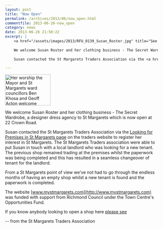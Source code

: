 ```yaml
---
layout: post
title: "Now Open"
permalink: /archives/2013/06/now_open.html
commentfile: 2013-06-26-now_open
category: news
date: 2013-06-26 21:50:22
excerpt: |
    <a href="/assets/images/2013/RFU_0139_Susan_Roster.jpg" title="See larger version of - Her worship the Mayor and St Margarets ward councillors Ben Khosa and Geoff Acton welcome Susan Roster to the St Margarets at the recent fair in Crown Road"><img src="/assets/images/2013/RFU_0139_Susan_Roster_thumb.jpg" width="150" height="102" alt="Her worship the Mayor and St Margarets ward councillors Ben Khosa and Geoff Acton welcome Susan Roster to the St Margarets at the recent fair in Crown Road." class="photo right" /></a>
    
    We welcome Susan Roster and her clothing business - The Secret Wardrobe, a designer dress agency  to St Margarets which is now open at 22 Crown Road.
    
    Susan contacted the St Margarets Traders Association via the <a href="http://www.mystmargarets.com/cgi-bin/commercial.cgi">Looking for Premises in St Margarets page</a> on the traders website to register her interest in St Margarets. The St Margarets Traders association were able to put Susan in touch with a local landlord who was looking for a new tenant. The previous shop remained trading at the premises whilst the paperwork was being completed and this has resulted in a seamless changeover of tenant for the landlord.

---
```


<a href="/assets/images/2013/RFU_0139_Susan_Roster.jpg" title="See larger version of - Her worship the Mayor and St Margarets ward councillors Ben Khosa and Geoff Acton welcome Susan Roster to the St Margarets at the recent fair in Crown Road"><img src="/assets/images/2013/RFU_0139_Susan_Roster_thumb.jpg" width="150" height="102" alt="Her worship the Mayor and St Margarets ward councillors Ben Khosa and Geoff Acton welcome Susan Roster to the St Margarets at the recent fair in Crown Road." class="photo right" /></a>

We welcome Susan Roster and her clothing business - The Secret Wardrobe, a designer dress agency to St Margarets which is now open at 22 Crown Road.

Susan contacted the St Margarets Traders Association via the [Looking for Premises in St Margarets page](http://www.mystmargarets.com/cgi-bin/commercial.cgi) on the traders website to register her interest in St Margarets. The St Margarets Traders association were able to put Susan in touch with a local landlord who was looking for a new tenant. The previous shop remained trading at the premises whilst the paperwork was being completed and this has resulted in a seamless changeover of tenant for the landlord.

From a St Margarets point of view we've not had to go through the endless months of having an empty shop whilst a new tenant is found and the paperwork is completed.

The website [www.mystmargarets.com](http://www.mystmargarets.com) was funded with support from Richmond Council under the Town Centre's Opportunities Fund.

If you know anybody looking to open a shop here [please see](http://www.mystmargarets.com/cgi-bin/commercial.cgi)

-- from the St Margarets Traders Association
